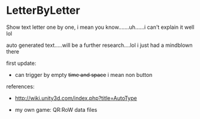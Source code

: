 # LetterByLetter
Show text letter one by one, i mean you know.......uh......i can't explain it well lol

auto generated text.....will be a further research....lol
i just had a mindblown there


first update: 

- can trigger by empty <s>time and space</s> i mean non button


references:

- http://wiki.unity3d.com/index.php?title=AutoType

- my own game: QR:RoW data files
